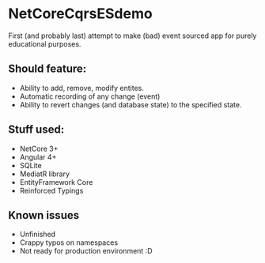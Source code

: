 # NetCoreCqrsESdemo
First (and probably last) attempt to make (bad) event sourced app for purely educational purposes.

## Should feature:
- Ability to add, remove, modify entites.
- Automatic recording of any change (event)
- Ability to revert changes (and database state) to the specified state.

## Stuff used:
- NetCore 3+
- Angular 4+
- SQLite
- MediatR library
- EntityFramework Core
- Reinforced Typings

## Known issues
- Unfinished
- Crappy typos on namespaces
- Not ready for production environment :D
